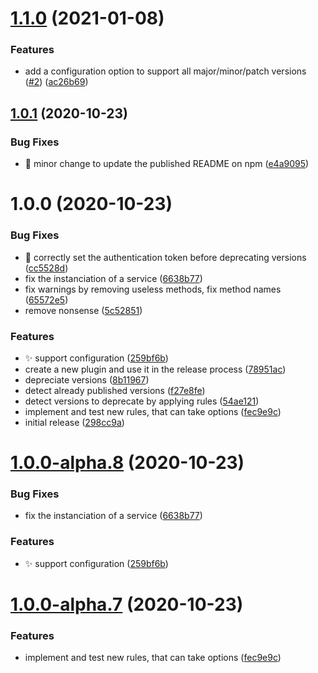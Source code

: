 # [1.1.0](https://github.com/ghusse/semantic-release-npm-deprecate-old-versions/compare/v1.0.1...v1.1.0) (2021-01-08)


### Features

* add a configuration option to support all major/minor/patch versions ([#2](https://github.com/ghusse/semantic-release-npm-deprecate-old-versions/issues/2)) ([ac26b69](https://github.com/ghusse/semantic-release-npm-deprecate-old-versions/commit/ac26b697967c055a61cb697394855154323e4b11))

## [1.0.1](https://github.com/ghusse/semantic-release-npm-deprecate-old-versions/compare/v1.0.0...v1.0.1) (2020-10-23)


### Bug Fixes

* :memo: minor change to update the published README on npm ([e4a9095](https://github.com/ghusse/semantic-release-npm-deprecate-old-versions/commit/e4a9095d3054e2db1623cce2688b7924a8efb31c))

# 1.0.0 (2020-10-23)


### Bug Fixes

* :bug: correctly set the authentication token before deprecating versions ([cc5528d](https://github.com/ghusse/semantic-release-npm-deprecate-old-versions/commit/cc5528d394ee53bd2965c59e943696f8cd894851))
* fix the instanciation of a service ([6638b77](https://github.com/ghusse/semantic-release-npm-deprecate-old-versions/commit/6638b7775e6db4aece0c5564667a0b737e04094a))
* fix warnings by removing useless methods, fix method names ([65572e5](https://github.com/ghusse/semantic-release-npm-deprecate-old-versions/commit/65572e55708d31519754a1f4335675f16a8fc39f))
* remove nonsense ([5c52851](https://github.com/ghusse/semantic-release-npm-deprecate-old-versions/commit/5c52851c9750b2559e55e11f62b50c5048c3efb9))


### Features

* :sparkles: support configuration ([259bf6b](https://github.com/ghusse/semantic-release-npm-deprecate-old-versions/commit/259bf6bcff490720e1f2cd0d6c915567f300e5fe))
* create a new plugin and use it in the release process ([78951ac](https://github.com/ghusse/semantic-release-npm-deprecate-old-versions/commit/78951ac720d36c01e0764b9c16861514242c1166))
* depreciate versions ([8b11967](https://github.com/ghusse/semantic-release-npm-deprecate-old-versions/commit/8b1196745cac94884b85bf898dd1878c5b8ad882))
* detect already published versions ([f27e8fe](https://github.com/ghusse/semantic-release-npm-deprecate-old-versions/commit/f27e8fea3272b3cccbba58288aa266574b39432c))
* detect versions to deprecate by applying rules ([54ae121](https://github.com/ghusse/semantic-release-npm-deprecate-old-versions/commit/54ae121af99754ae8cf6b2573f323391b53c9b4b))
* implement and test new rules, that can take options ([fec9e9c](https://github.com/ghusse/semantic-release-npm-deprecate-old-versions/commit/fec9e9c4a9452ffb0fb44e35395c93a68384bfd2))
* initial release ([298cc9a](https://github.com/ghusse/semantic-release-npm-deprecate-old-versions/commit/298cc9a34d805b15be07bc85f9e55048dab0efdc))

# [1.0.0-alpha.8](https://github.com/ghusse/semantic-release-npm-deprecate-old-versions/compare/v1.0.0-alpha.7...v1.0.0-alpha.8) (2020-10-23)


### Bug Fixes

* fix the instanciation of a service ([6638b77](https://github.com/ghusse/semantic-release-npm-deprecate-old-versions/commit/6638b7775e6db4aece0c5564667a0b737e04094a))


### Features

* :sparkles: support configuration ([259bf6b](https://github.com/ghusse/semantic-release-npm-deprecate-old-versions/commit/259bf6bcff490720e1f2cd0d6c915567f300e5fe))

# [1.0.0-alpha.7](https://github.com/ghusse/semantic-release-npm-deprecate-old-versions/compare/v1.0.0-alpha.6...v1.0.0-alpha.7) (2020-10-23)


### Features

* implement and test new rules, that can take options ([fec9e9c](https://github.com/ghusse/semantic-release-npm-deprecate-old-versions/commit/fec9e9c4a9452ffb0fb44e35395c93a68384bfd2))
